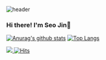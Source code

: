 ![header](https://capsule-render.vercel.app/api?type=wave&color=auto&height=300&section=header&text=Seo%20Jin&fontSize=90)

### Hi there! I'm Seo Jin👋

<!--
**seojinsarejj/seojinsarejj** is a ✨ _special_ ✨ repository because its `README.md` (this file) appears on your GitHub profile.

Here are some ideas to get you started:

- 🔭 I’m currently working on ...
- 🌱 I’m currently learning ...
- 👯 I’m looking to collaborate on ...
- 🤔 I’m looking for help with ...
- 💬 Ask me about ...
- 📫 How to reach me: ...
- 😄 Pronouns: ...
- ⚡ Fun fact: ...
-->

[![Anurag's github stats](https://github-readme-stats.vercel.app/api?username=seojinsarejj)](https://github.com/anuraghazra/github-readme-stats)
[![Top Langs](https://github-readme-stats.vercel.app/api/top-langs/?username=seojinsarejj&layout=compact)](https://github.com/anuraghazra/github-readme-stats)

<a target="_blank" href="https://seojinsarejj.tistory.com/"><img src="https://img.shields.io/badge/Blog-%2312100E.svg?&style=flat-square&logo=dev.to&logoColor=white" />
[![Hits](https://hits.seeyoufarm.com/api/count/incr/badge.svg?url=https%3A%2F%2Fgithub.com/seojinsarejj)](https://hits.seeyoufarm.com) 
